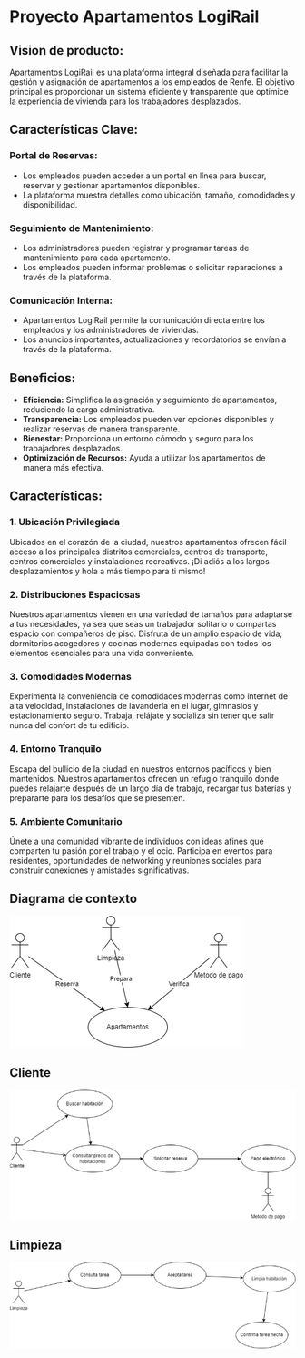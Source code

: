 # Proyecto Apartamentos LogiRail

## Vision de producto:
Apartamentos LogiRail es una plataforma integral diseñada para facilitar la gestión y asignación de apartamentos a los empleados de Renfe. El objetivo principal es proporcionar un sistema eficiente y transparente que optimice la experiencia de vivienda para los trabajadores desplazados.

## Características Clave:

### Portal de Reservas:
- Los empleados pueden acceder a un portal en línea para buscar, reservar y gestionar apartamentos disponibles.
- La plataforma muestra detalles como ubicación, tamaño, comodidades y disponibilidad.

### Seguimiento de Mantenimiento:
- Los administradores pueden registrar y programar tareas de mantenimiento para cada apartamento.
- Los empleados pueden informar problemas o solicitar reparaciones a través de la plataforma.

### Comunicación Interna:
- Apartamentos LogiRail permite la comunicación directa entre los empleados y los administradores de viviendas.
- Los anuncios importantes, actualizaciones y recordatorios se envían a través de la plataforma.


## Beneficios:
- **Eficiencia:** Simplifica la asignación y seguimiento de apartamentos, reduciendo la carga administrativa.
- **Transparencia:** Los empleados pueden ver opciones disponibles y realizar reservas de manera transparente.
- **Bienestar:** Proporciona un entorno cómodo y seguro para los trabajadores desplazados.
- **Optimización de Recursos:** Ayuda a utilizar los apartamentos de manera más efectiva.



## Características:

### 1. Ubicación Privilegiada
Ubicados en el corazón de la ciudad, nuestros apartamentos ofrecen fácil acceso a los principales distritos comerciales, centros de transporte, centros comerciales y instalaciones recreativas. ¡Di adiós a los largos desplazamientos y hola a más tiempo para ti mismo!

### 2. Distribuciones Espaciosas
Nuestros apartamentos vienen en una variedad de tamaños para adaptarse a tus necesidades, ya sea que seas un trabajador solitario o compartas espacio con compañeros de piso. Disfruta de un amplio espacio de vida, dormitorios acogedores y cocinas modernas equipadas con todos los elementos esenciales para una vida conveniente.

### 3. Comodidades Modernas
Experimenta la conveniencia de comodidades modernas como internet de alta velocidad, instalaciones de lavandería en el lugar, gimnasios y estacionamiento seguro. Trabaja, relájate y socializa sin tener que salir nunca del confort de tu edificio.

### 4. Entorno Tranquilo
Escapa del bullicio de la ciudad en nuestros entornos pacíficos y bien mantenidos. Nuestros apartamentos ofrecen un refugio tranquilo donde puedes relajarte después de un largo día de trabajo, recargar tus baterías y prepararte para los desafíos que se presenten.

### 5. Ambiente Comunitario
Únete a una comunidad vibrante de individuos con ideas afines que comparten tu pasión por el trabajo y el ocio. Participa en eventos para residentes, oportunidades de networking y reuniones sociales para construir conexiones y amistades significativas.


## Diagrama de contexto

![Diagrama](diagrama.png)

## Cliente 

![Diagrama](cliente.png)

## Limpieza

![Diagrama](limpieza.png)